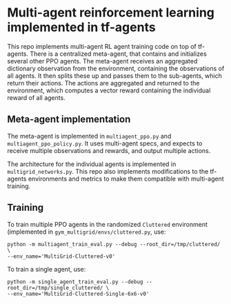 # Multi-agent reinforcement learning implemented in tf-agents

This repo implements multi-agent RL agent training code on top of tf-agents. 
There is a centralized meta-agent, that contains and initializes several other
PPO agents. The meta-agent receives an aggregated dictionary observation from
the environment, containing the observations of all agents. It then splits these 
up and passes them to the sub-agents, which return their actions. The actions
are aggregated and returned to the environment, which computes a vector reward
containing the individual reward of all agents. 

## Meta-agent implementation

The meta-agent is implemented in `multiagent_ppo.py` and
`multiagent_ppo_policy.py`. It uses multi-agent specs, and expects to receive
multiple observations and rewards, and output multiple actions.

The architecture for the individual agents is implemented in
`multigrid_networks.py`. This repo also implements modifications to the
tf-agents environments and metrics to make them compatible with multi-agent
training.

## Training

To train multiple PPO agents in the randomized `Cluttered` environment
(implemented in `gym_multigrid/envs/cluttered.py`, use:

```
python -m multiagent_train_eval.py --debug --root_dir=/tmp/cluttered/ \
--env_name='MultiGrid-Cluttered-v0'
```

To train a single agent, use:
```
python -m single_agent_train_eval.py --debug --root_dir=/tmp/single_cluttered/ \
--env_name='MultiGrid-Cluttered-Single-6x6-v0' 
```
